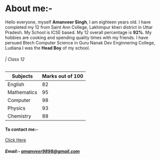 # About me:-
Hello everyone, myself **Amanveer Singh**, I am eighteen years old. I have completed my 12 from Saint Ann College, Lakhimpur kheri district in Uttar Pradesh.
My School is ICSE based. My 12 overall percentage is **92%**. My hobbies are cooking and spending quality times with my friends. I have persued Btech Computer Science in
Guru Nanak Dev Enginnering College, Ludiana.I was the **Head Boy** of my school.


###### | Class 12

|  Subjects    |Marks out of 100|
|--------------|----------------|
|  English     |    82          |
|  Mathematics |    95          |
|  Computer    |    98          |
|  Physics     |    93          |
|  Chemistry   |    88          |

#### To contact me:-
[Click Here](https://www.instagram.com/aman_veer_9898/)
##### Email:- amanveer9898@gmail.com
